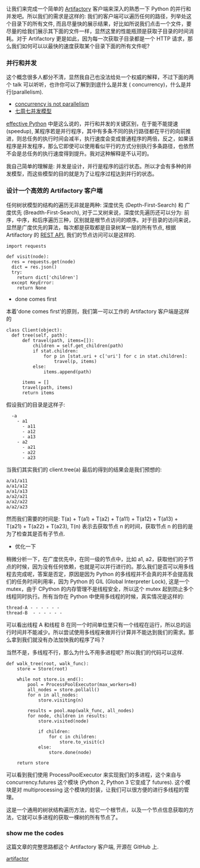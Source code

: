 让我们来完成一个简单的 [Artifactory]() 客户端来深入的熟悉一下 Python 的并行和并发吧。所以我们的需求是这样的: 我们的客户端可以遍历任何的路径，列举处这个目录下的所有文件, 而且尽量快的展示结果，好比如所说我们点击一个文件，要尽量的给我们展示其下面的文件一样，显然这里的性能瓶颈是获取子目录的时间消耗。对于 Artifactory 更是如此，因为每一次获取子目录都是一个 HTTP 请求，那么我们如何可以以最快的速度获取某个目录下面的所有文件呢?

### 并行和并发

这个概念很多人都分不清，显然我自己也没法给处一个权威的解释，不过下面的两个 talk 可以听听，也许你可以了解到到底什么是并发 ( concurrency)，什么是并行(parallelism).

* [concurrency is not parallelism](https://blog.golang.org/concurrency-is-not-parallelism)
* [七周七并发模型](https://www.amazon.cn/%E4%B8%83%E5%91%A8%E4%B8%83%E5%B9%B6%E5%8F%91%E6%A8%A1%E5%9E%8B-%E5%B8%83%E5%BD%BB/dp/B00V4B2KEI/ref=sr_1_1?ie=UTF8&qid=1472529795&sr=8-1&keywords=%E4%B8%83%E5%91%A8%E4%B8%83%E5%B9%B6%E5%8F%91)

[effective Python](https://www.amazon.cn/Effective-Python-%E7%BC%96%E5%86%99%E9%AB%98%E8%B4%A8%E9%87%8FPython%E4%BB%A3%E7%A0%81%E7%9A%8459%E4%B8%AA%E6%9C%89%E6%95%88%E6%96%B9%E6%B3%95-%E5%B8%83%E9%9B%B7%E7%89%B9%C2%B7%E6%96%AF%E6%8B%89%E7%89%B9%E9%87%91/dp/B01ASI36QS/ref=sr_1_1?ie=UTF8&qid=1472529988&sr=8-1&keywords=effective+python) 中是这么说的，并行和并发的关键区别，在于能不能提速(speedup), 某程序若是并行程序，其中有多条不同的执行路径都在平行的向前推进，则总任务的执行时间会减半，执行速度会变成普通程序的两倍，反之，如果该程序是并发程序，那么它即使可以使用看似平行的方式分别执行多条路径，也依然不会是总任务的执行速度得到提升。我对这种解释是不认可的。

我自己简单的理解是: 并发是设计，并行是程序的运行状态。所以才会有多种的并发模型，而这些模型的目的就是为了让程序过程达到并行的状态。

### 设计一个高效的 Artifactory 客户端

任何树状模型的结构的遍历无非就是两种: 深度优先 (Depth-First-Search) 和 广度优先 (Breadth-First-Search), 对于二叉树来说，深度优先遍历还可以分为: 前序，中序，和后序遍历三种，区别就是根节点访问的顺序。对于目录的访问来说，显然是广度优先的算法，每次都是获取都是目录树某一层的所有节点, 根据 Artifactory 的 [REST API](https://www.jfrog.com/confluence/display/RTF/Artifactory+REST+API), 我们的节点访问可以是这样的.

```
import requests

def visit(node):
  res = requests.get(node)
  dict = res.json()
  try:
    return dict['children']
  except KeyError:
    return None
```

* done comes first

本着'done comes first'的原则，我们第一可以工作的 Artifactory 客户端是这样的

```
class Client(object):
  def tree(self, path):
      def travel(path, items=[]):
          children = self.get_children(path)
          if stat.children:
              for p in [stat.uri + c['uri'] for c in stat.children]:
                  travel(p, items)
          else:
              items.append(path)

      items = []
      travel(path, items)
      return items
```

假设我们的目录是这样子:

```
  -a
    - a1
      - a11
      - a12
      - a13
    - a2
      - a21
      - a22
      - a23
```

当我们其实我们的 client.tree(a) 最后的得到的结果会是我们预想的:

```
a/a1/a11
a/a1/a12
a/a1/a13
a/a2/a21
a/a2/a22
a/a2/a23
```

然而我们需要的时间是: T(a) + T(a1) + T(a2) + T(a11) + T(a12) + T(a13) + T(a21) + T(a22) + T(a23), T(n) 表示去获取节点 n 的时间，获取节点 n 的目的是为了检查其是否有子节点.

* 优化一下

稍微分析一下，在广度优先中，在同一级的节点中，比如 a1, a2，获取他们的子节点的时候，因为没有任何依赖，也就是可以并行进行的。那么我们是否可以用多线程去完成呢，答案是否定，原因是因为 Python 的多线程并不会真的并不会提高我们的任务时间利用率，因为 Python 的 GIL (Global Interpreter Lock), 这是一个 mutex，由于 CPython 的内存管理不是线程安全，所以这个 mutex 起到防止多个线程同时执行。所有当你在  Python 中使用多线程的时候，真实情况是这样的:

```
thread-A - - - - - -
thread-B  - - - - - -
```

可以看出线程 A 和线程 B 在同一个时间单位里只有一个线程在运行，所以总的运行时间并不能减少。所以尝试使用多线程来做并行计算并不能达到我们的需求。那么拿到我们就没有办法加快我的程序了吗？

当然不是，多线程不行，那么为什么不用多进程呢? 所以我们的代码可以这样.

```
def walk_tree(root, walk_func):
    store = Store(root)

    while not store.is_end():
        pool = ProcessPoolExecutor(max_workers=8)
        all_nodes = store.pollall()
        for n in all_nodes:
            store.visiting(n)

        results = pool.map(walk_func, all_nodes)
        for node, children in results:
            store.visited(node)

            if children:
                for c in children:
                    store.to_visit(c)
            else:
                store.done(node)

    return store
```

可以看到我们使用 ProcessPoolExecutor 来实现我们的多进程，这个来自与 concurrency.futures 这个模块 (Python 2, Python 3 它变成了 futures). 这个模块是对 multiprocessing 这个模块的封装，让我们可以很方便的进行多线程的管理。

这是一个通用的树状结构遍历方法，给它一个根节点，以及一个节点信息获取的方法，它就可以多进程的获取一棵树的所有节点了。

### show me the codes

这篇文章的完整思路都这个 Artifactory 客户端, 开源在 GitHub 上.

[artifactor](https://github.com/metrue/artifactor)
